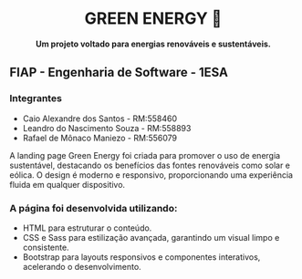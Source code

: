 <h1 align="center">GREEN ENERGY 🌱</h1>

<p align="center">
  <strong>Um projeto voltado para energias renováveis e sustentáveis.</strong>
</p>

<h2>FIAP - Engenharia de Software - 1ESA</h2>
<h3>Integrantes</h3>
<ul>
  <li>Caio Alexandre dos Santos - RM:558460</li>
  <li>Leandro do Nascimento Souza - RM:558893</li>
  <li>Rafael de Mônaco Maniezo - RM:556079</li>
</ul>

<p>A landing page Green Energy foi criada para promover o uso de energia sustentável, destacando os benefícios das fontes renováveis como solar e eólica. O design é moderno e responsivo, proporcionando uma experiência fluida em qualquer dispositivo.</p>

<h3>A página foi desenvolvida utilizando:</h3>
<ul>
  <li>HTML para estruturar o conteúdo.</li>
  <li>CSS e Sass para estilização avançada, garantindo um visual limpo e consistente.</li>
  <li>Bootstrap para layouts responsivos e componentes interativos, acelerando o desenvolvimento.</li>
</ul>

